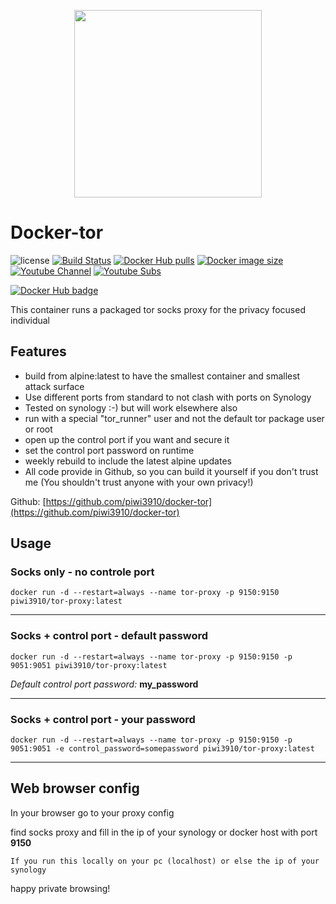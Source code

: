 <p align="center">
  <img width="300px" src="https://upload.wikimedia.org/wikipedia/commons/8/8f/Tor_project_logo_hq.png">
</p>

# Docker-tor
![license](https://img.shields.io/badge/license-GPLv3.0-brightgreen.svg?style=flat)
[![Build Status](https://img.shields.io/travis/com/piwi3910/docker-tor/master)](https://travis-ci.com/piwi3910/docker-tor)
[![Docker Hub pulls](https://img.shields.io/docker/pulls/piwi3910/tor-proxy.svg)](https://hub.docker.com/r/piwi3910/tor/)
[![Docker image size](https://img.shields.io/docker/image-size/piwi3910/tor-proxy/latest)](https://hub.docker.com/r/piwi3910/tor/tags)
[![Youtube Channel](https://img.shields.io/youtube/channel/views/UCpNg_I2e8d5_6fU_OOKVG7Q?style=social)](https://www.youtube.com/channel/UCpNg_I2e8d5_6fU_OOKVG7Q)
[![Youtube Subs](https://img.shields.io/youtube/channel/subscribers/UCpNg_I2e8d5_6fU_OOKVG7Q?style=social)](https://www.youtube.com/channel/UCpNg_I2e8d5_6fU_OOKVG7Q?sub_confirmation=1)

[![Docker Hub badge](http://dockeri.co/image/piwi3910/tor)](https://hub.docker.com/r/piwi3910/tor/)

This container runs a packaged tor socks proxy for the privacy focused individual

## Features

* build from alpine:latest to have the smallest container and smallest attack surface
* Use different ports from standard to not clash with ports on Synology
* Tested on synology :-) but will work elsewhere also
* run with a special "tor_runner" user and not the default tor package user or root
* open up the control port if you want and secure it
* set the control port password on runtime
* weekly rebuild to include the latest alpine updates
* All code provide in Github, so you can build it yourself if you don't trust me (You shouldn't trust anyone with your own privacy!)

Github: [https://github.com/piwi3910/docker-tor](https://github.com/piwi3910/docker-tor)

## Usage

### Socks only - **no** controle port
```
docker run -d --restart=always --name tor-proxy -p 9150:9150 piwi3910/tor-proxy:latest
```

---
### Socks + control port - **default** password
```
docker run -d --restart=always --name tor-proxy -p 9150:9150 -p 9051:9051 piwi3910/tor-proxy:latest
```
*Default control port password:* **my_password**

---
### Socks + control port - **your** password
```
docker run -d --restart=always --name tor-proxy -p 9150:9150 -p 9051:9051 -e control_password=somepassword piwi3910/tor-proxy:latest
```

---
## Web browser config
In your browser go to your proxy config

find socks proxy and fill in the ip of your synology or docker host with port **9150**

`If you run this locally on your pc (localhost) or else the ip of your synology`


happy private browsing!